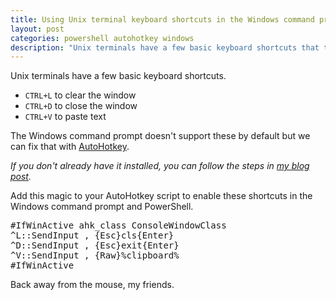 ```yaml
---
title: Using Unix terminal keyboard shortcuts in the Windows command prompt
layout: post
categories: powershell autohotkey windows
description: "Unix terminals have a few basic keyboard shortcuts that the Windows command prompt doesn't support. I'll show you how to fix that with AutoHotkey."
---
```


Unix terminals have a few basic keyboard shortcuts.

* `CTRL+L` to clear the window
* `CTRL+D` to close the window
* `CTRL+V` to paste text

The Windows command prompt doesn't support these by default but we can fix that with [AutoHotkey](http://www.autohotkey.com).

_If you don't already have it installed, you can follow the steps in [my blog post]({{site.url}}/2011/use-autohotkey-to-remap-your-numpad-keys-to-something-useful/)._

Add this magic to your AutoHotkey script to enable these shortcuts in the Windows command prompt and PowerShell.

<pre>#IfWinActive ahk_class ConsoleWindowClass
^L::SendInput , {Esc}cls{Enter}
^D::SendInput , {Esc}exit{Enter}
^V::SendInput , {Raw}%clipboard%
#IfWinActive</pre>

Back away from the mouse, my friends.